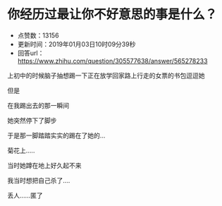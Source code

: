 # 你经历过最让你不好意思的事是什么？
- 点赞数：13156
- 更新时间：2019年01月03日10时09分39秒
- 回答url：https://www.zhihu.com/question/305577638/answer/565278233
<body>
 <p data-pid="6JGV9MwE">上初中的时候脑子抽想踢一下正在放学回家路上行走的女票的书包逗逗她</p>
 <p data-pid="lW6IcfdP">但是</p>
 <p data-pid="k9NHrQ-a">在我踢出去的那一瞬间</p>
 <p data-pid="HV-IjGeD">她突然停下了脚步</p>
 <p data-pid="8EhJGzB3">于是那一脚踏踏实实的踢在了她的...</p>
 <p data-pid="An3jywGY">菊花上.....</p>
 <p data-pid="-2LRMWfi">当时她蹲在地上好久起不来</p>
 <p data-pid="6oo5V1bZ">我当时想把自己杀了....</p>
 <p data-pid="kaTv2Mfn">丢人……匿了</p>
</body>